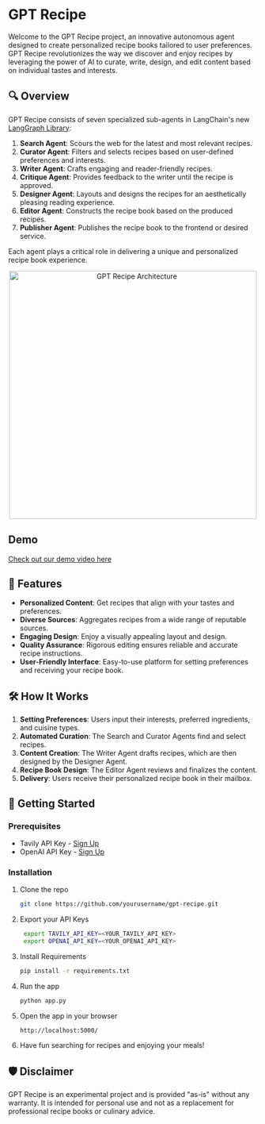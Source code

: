 # GPT Recipe

Welcome to the GPT Recipe project, an innovative autonomous agent designed to create personalized recipe books tailored to user preferences. GPT Recipe revolutionizes the way we discover and enjoy recipes by leveraging the power of AI to curate, write, design, and edit content based on individual tastes and interests.

## 🔍 Overview

GPT Recipe consists of seven specialized sub-agents in LangChain's new [LangGraph Library](https://github.com/langchain-ai/langgraph):

1. **Search Agent**: Scours the web for the latest and most relevant recipes.
2. **Curator Agent**: Filters and selects recipes based on user-defined preferences and interests.
3. **Writer Agent**: Crafts engaging and reader-friendly recipes.
4. **Critique Agent**: Provides feedback to the writer until the recipe is approved.
5. **Designer Agent**: Layouts and designs the recipes for an aesthetically pleasing reading experience.
6. **Editor Agent**: Constructs the recipe book based on the produced recipes.
7. **Publisher Agent**: Publishes the recipe book to the frontend or desired service.

Each agent plays a critical role in delivering a unique and personalized recipe book experience.

<div align="center">
<img align="center" height="500" src="https://example.com/gpt-recipe-architecture.png" alt="GPT Recipe Architecture">
</div>

## Demo
[Check out our demo video here](https://example.com/gpt-recipe-demo)

## 🌟 Features

- **Personalized Content**: Get recipes that align with your tastes and preferences.
- **Diverse Sources**: Aggregates recipes from a wide range of reputable sources.
- **Engaging Design**: Enjoy a visually appealing layout and design.
- **Quality Assurance**: Rigorous editing ensures reliable and accurate recipe instructions.
- **User-Friendly Interface**: Easy-to-use platform for setting preferences and receiving your recipe book.

## 🛠️ How It Works

1. **Setting Preferences**: Users input their interests, preferred ingredients, and cuisine types.
2. **Automated Curation**: The Search and Curator Agents find and select recipes.
3. **Content Creation**: The Writer Agent drafts recipes, which are then designed by the Designer Agent.
4. **Recipe Book Design**: The Editor Agent reviews and finalizes the content.
5. **Delivery**: Users receive their personalized recipe book in their mailbox.

## 🚀 Getting Started

### Prerequisites

- Tavily API Key - [Sign Up](https://tavily.com/)
- OpenAI API Key - [Sign Up](https://platform.openai.com/)

### Installation

1. Clone the repo
   ```sh
   git clone https://github.com/yourusername/gpt-recipe.git

2. Export your API Keys
   ```sh
    export TAVILY_API_KEY=<YOUR_TAVILY_API_KEY>
    export OPENAI_API_KEY=<YOUR_OPENAI_API_KEY>

3. Install Requirements
    ```sh
    pip install -r requirements.txt

4. Run the app
    ```sh
    python app.py

5. Open the app in your browser
    ```sh
    http://localhost:5000/
    
6. Have fun searching for recipes and enjoying your meals!

## 🛡️ Disclaimer

GPT Recipe is an experimental project and is provided "as-is" without any warranty. It is intended for personal use and not as a replacement for professional recipe books or culinary advice.


